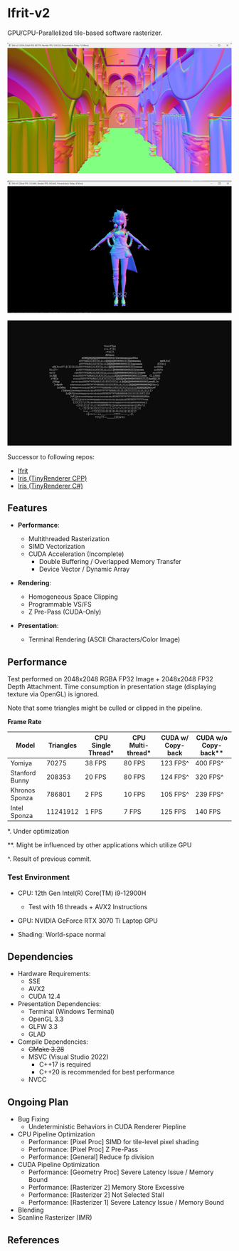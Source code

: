 # Ifrit-v2

GPU/CPU-Parallelized tile-based software rasterizer.

![](img/img_demo1.png)

![](img/img_demo2.png)

![](img/img_demo3.png)



Successor to following repos:
 - [Ifrit](https://github.com/Aeroraven/Ifrit)
 - [Iris (TinyRenderer CPP)](https://github.com/Aeroraven/Stargazer/tree/main/ComputerGraphics/Iris)
 - [Iris (TinyRenderer C#)](https://github.com/Aeroraven/Stargazer/tree/main/ComputerGraphics/TinyRenderer)


## Features

- **Performance**:
	- Multithreaded Rasterization
	- SIMD Vectorization
	- CUDA Acceleration (Incomplete)
		- Double Buffering / Overlapped Memory Transfer
		- Device Vector / Dynamic Array

- **Rendering**:
	- Homogeneous Space Clipping
	- Programmable VS/FS
	- Z Pre-Pass (CUDA-Only)

- **Presentation**:
	- Terminal Rendering (ASCII Characters/Color Image)



## Performance

Test performed on 2048x2048 RGBA FP32 Image + 2048x2048 FP32 Depth Attachment. Time consumption in presentation stage (displaying texture via OpenGL) is ignored.

Note that some triangles might be culled or clipped in the pipeline.

**Frame Rate**

| Model          | Triangles | CPU Single Thread* | CPU Multi-thread* | CUDA w/ Copy-back | CUDA w/o Copy-back** |
| -------------- | --------- | ------------------ | ----------------- | ----------------- | -------------------- |
| Yomiya         | 70275     | 38 FPS             | 80 FPS            | 123 FPS^          | 400 FPS^             |
| Stanford Bunny | 208353    | 20 FPS             | 80 FPS            | 124 FPS^          | 320 FPS^             |
| Khronos Sponza | 786801    | 2 FPS              | 10 FPS            | 105 FPS^          | 239 FPS^             |
| Intel Sponza   | 11241912  | 1 FPS              | 7 FPS             | 125 FPS           | 140 FPS              |

*. Under optimization 

**. Might be influenced by other applications which utilize GPU

^. Result of previous commit.

### Test Environment

- CPU: 12th Gen Intel(R) Core(TM) i9-12900H 
  - Test with 16 threads + AVX2 Instructions

- GPU: NVIDIA GeForce RTX 3070 Ti Laptop GPU
- Shading: World-space normal



## Dependencies

- Hardware Requirements:
  - SSE
  - AVX2
  - CUDA 12.4
- Presentation Dependencies:
	- Terminal (Windows Terminal)
	- OpenGL 3.3
	- GLFW 3.3
	- GLAD
- Compile Dependencies:
	- <s>CMake 3.28</s>
	- MSVC (Visual Studio 2022)
		- C++17 is required
		- C++20 is recommended for best performance
	- NVCC



## Ongoing Plan

- Bug Fixing
  - Undeterministic Behaviors in CUDA Renderer Piepline
- CPU Pipeline Optimization
  - Performance: [Pixel Proc] SIMD for tile-level pixel shading
  - Performance: [Pixel Proc] Z Pre-Pass
  - Performance: [General] Reduce fp division
- CUDA  Pipeline Optimization 
  - Performance: [Geometry Proc] Severe Latency Issue / Memory Bound
  - Performance: [Rasterizer 2] Memory Store Excessive
  - Performance: [Rasterizer 2] Not Selected Stall
  - Performance: [Rasterizer 1] Severe Latency Issue / Memory Bound
- Blending
- Scanline Rasterizer (IMR)

## References

